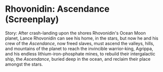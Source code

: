 # Rhovonidin: Ascendance (Screenplay)

Story: After crash-landing upon the shores Rhovonidin's Ocean Moon planet, Lance Rhovonidin can see his home, in the stars, but now he and his crew of the *Ascendance*, now freed slaves, must ascend the valleys, hills, and mountains of the planet to reach the invincible warrior-king, Agrippa, and his endless lithium-iron-phosphate mines, to rebuild their intergalactic ship, the *Ascendance*, buried deep in the ocean, and reclaim their place amongst the stars.
